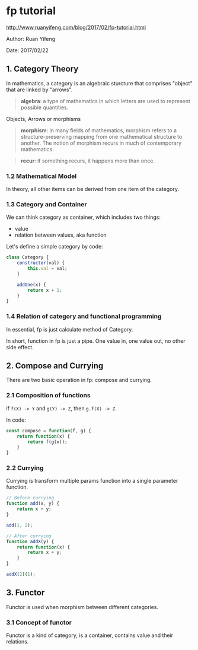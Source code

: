 # fp tutorial 

http://www.ruanyifeng.com/blog/2017/02/fp-tutorial.html

Author: Ruan Yifeng

Date: 2017/02/22

## 1. Category Theory

In mathematics, a category is an algebraic sturcture that comprises "object" that are linked by "arrows".

> **algebra**: a type of mathematics in which letters are used to represent possible quantities.

Objects, Arrows or morphisms

> **morphism**: in many fields of mathematics, morphism refers to a structure-preserving mapping from one mathematical structure to another. The notion of morphism recurs in much of contemporary mathematics.

> **recur**: if something recurs, it happens more than once.

### 1.2 Mathematical Model

In theory, all other items can be derived from one item of the category.

### 1.3 Category and Container

We can think category as container, which includes two things:

* value
* relation between values, aka function

Let's define a simple category by code:

```javascript
class Category {
    constructor(val) {
        this.val = val;
    }

    addOne(x) {
        return x + 1;
    }
}
```

### 1.4 Relation of category and functional programming

In essential, fp is just calculate method of Category. 

In short, function in fp is just a pipe. One value in, one value out, no other side effect.

## 2. Compose and Currying

There are two basic operation in fp: compose and currying.

### 2.1 Composition of functions

if `f(X) -> Y` and `g(Y) -> Z`, then `g.f(X) -> Z`.

In code:

```javascript
const compose = function(f, g) {
    return function(x) {
        return f(g(x));
    }
}
```

### 2.2 Currying

Currying is transform multiple params function into a single parameter function.

```javascript
// Before currying
function add(x, y) {
    return x + y;
}

add(1, 2);

// After currying
function addX(y) {
    return function(x) {
        return x + y;
    }
}

addX(2)(1);
```

## 3. Functor

Functor is used when morphism between different categories.

### 3.1 Concept of functor

Functor is a kind of category, is a container, contains value and their relations. 